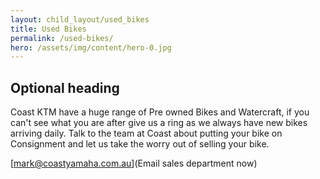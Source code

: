 ```yaml
---
layout: child_layout/used_bikes
title: Used Bikes
permalink: /used-bikes/
hero: /assets/img/content/hero-0.jpg
---
```


## Optional heading

Coast KTM have a huge range of Pre owned Bikes and Watercraft, if you can't see what you are after give us a ring as we always have new bikes arriving daily.
Talk to the team at Coast about putting your bike on Consignment and let us take the worry out of selling your bike.

[mark@coastyamaha.com.au](Email sales department now)